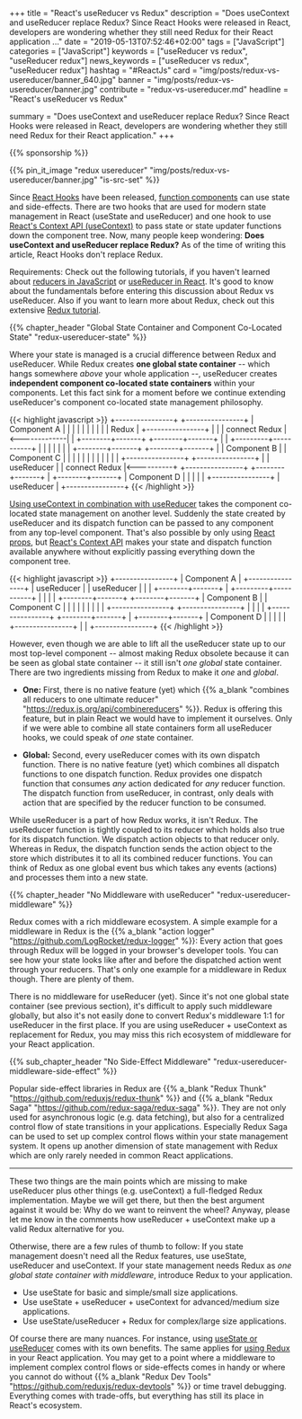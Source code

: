 +++
title = "React's useReducer vs Redux"
description = "Does useContext and useReducer replace Redux? Since React Hooks were released in React, developers are wondering whether they still need Redux for their React application ..."
date = "2019-05-13T07:52:46+02:00"
tags = ["JavaScript"]
categories = ["JavaScript"]
keywords = ["useReducer vs redux", "useReducer redux"]
news_keywords = ["useReducer vs redux", "useReducer redux"]
hashtag = "#ReactJs"
card = "img/posts/redux-vs-usereducer/banner_640.jpg"
banner = "img/posts/redux-vs-usereducer/banner.jpg"
contribute = "redux-vs-usereducer.md"
headline = "React's useReducer vs Redux"

summary = "Does useContext and useReducer replace Redux? Since React Hooks were released in React, developers are wondering whether they still need Redux for their React application."
+++

{{% sponsorship %}}

{{% pin_it_image "redux usereducer" "img/posts/redux-vs-usereducer/banner.jpg" "is-src-set" %}}

Since [React Hooks](https://www.robinwieruch.de/react-hooks/) have been released, [function components](https://www.robinwieruch.de/react-function-component/) can use state and side-effects. There are two hooks that are used for modern state management in React (useState and useReducer) and one hook to use [React's Context API (useContext)](https://www.robinwieruch.de/react-context-api/) to pass state or state updater functions down the component tree. Now, many people keep wondering: **Does useContext and useReducer replace Redux?** As of the time of writing this article, React Hooks don't replace Redux.

Requirements: Check out the following tutorials, if you haven't learned about [reducers in JavaScript](https://www.robinwieruch.de/javascript-reducer/) or [useReducer in React](https://www.robinwieruch.de/react-usereducer-hook/). It's good to know about the fundamentals before entering this discussion about Redux vs useReducer. Also if you want to learn more about Redux, check out this extensive [Redux tutorial](https://www.robinwieruch.de/react-redux-tutorial/).

{{% chapter_header "Global State Container and Component Co-Located State" "redux-usereducer-state" %}}

Where your state is managed is a crucial difference between Redux and useReducer. While Redux creates **one global state container** -- which hangs somewhere *above* your whole application --, useReducer creates **independent component co-located state containers** within your components. Let this fact sink for a moment before we continue extending useReducer's component co-located state management philosophy.

{{< highlight javascript >}}
          +----------------+              +----------------+
          |  Component A   |              |                |
          |                |              |                |
          |                |              |      Redux     |
          +----------------+              |                |
          | connect Redux  |<-------------|                |
          +--------+-------+              +--------+-------+
                   |                               |
         +---------+-----------+                   |
         |                     |                   |
         |                     |                   |
+--------+-------+    +--------+-------+           |
|  Component B   |    |  Component C   |           |
|                |    |                |           |
|                |    |                |           |
+----------------+    +----------------+           |
|    useReducer  |    | connect Redux  |<----------+
+----------------+    +--------+-------+
                               |
                      +--------+-------+
                      |  Component D   |
                      |                |
                      |                |
                      +----------------+
                      |    useReducer  |
                      +----------------+
{{< /highlight >}}

[Using useContext in combination with useReducer](https://www.robinwieruch.de/react-state-usereducer-usestate-usecontext/) takes the component co-located state management on another level. Suddenly the state created by useReducer and its dispatch function can be passed to any component from any top-level component. That's also possible by only using [React props](https://www.robinwieruch.de/react-pass-props-to-component/), but [React's Context API](https://www.robinwieruch.de/react-context-api/) makes your state and dispatch function available anywhere without explicitly passing everything down the component tree.

{{< highlight javascript >}}
          +----------------+
          |  Component A   |
          +----------------+
          |    useReducer  |
          |    useReducer  |
          |    <Provide /> |
          +--------+-------+
                   |
         +---------+-----------+
         |                     |
         |                     |
+--------+-------+    +--------+-------+
|  Component B   |    |  Component C   |
|                |    |                |
|                |    |                |
+----------------+    +----------------+
|    <Consume /> |    |                |
+----------------+    +--------+-------+
                               |
                      +--------+-------+
                      |  Component D   |
                      |                |
                      |                |
                      +----------------+
                      |    <Consume /> |
                      +----------------+
{{< /highlight >}}

However, even though we are able to lift all the useReducer state up to our most top-level component -- almost making Redux obsolete because it can be seen as global state container -- it still isn't *one global* state container. There are two ingredients missing from Redux to make it *one* and *global*.

* **One:** First, there is no native feature (yet) which {{% a_blank "combines all reducers to one ultimate reducer" "https://redux.js.org/api/combinereducers" %}}. Redux is offering this feature, but in plain React we would have to implement it ourselves. Only if we were able to combine all state containers form all useReducer hooks, we could speak of *one* state container.

* **Global:** Second, every useReducer comes with its own dispatch function. There is no native feature (yet) which combines all dispatch functions to one dispatch function. Redux provides one dispatch function that consumes *any* action dedicated for *any* reducer function. The dispatch function from useReducer, in contrast, only deals with action that are specified by the reducer function to be consumed.

While useReducer is a part of how Redux works, it isn't Redux. The useReducer function is tightly coupled to its reducer which holds also true for its dispatch function. We dispatch action objects to that reducer only. Whereas in Redux, the dispatch function sends the action object to the store which distributes it to all its combined reducer functions. You can think of Redux as one global event bus which takes any events (actions) and processes them into a new state.

{{% chapter_header "No Middleware with useReducer" "redux-usereducer-middleware" %}}

Redux comes with a rich middleware ecosystem. A simple example for a middleware in Redux is the {{% a_blank "action logger" "https://github.com/LogRocket/redux-logger" %}}: Every action that goes through Redux will be logged in your browser's developer tools. You can see how your state looks like after and before the dispatched action went through your reducers. That's only one example for a middleware in Redux though. There are plenty of them.

There is no middleware for useReducer (yet). Since it's not one global state container (see previous section), it's difficult to apply such middleware globally, but also it's not easily done to convert Redux's middleware 1:1 for useReducer in the first place. If you are using useReducer + useContext as replacement for Redux, you may miss this rich ecosystem of middleware for your React application.

{{% sub_chapter_header "No Side-Effect Middleware" "redux-usereducer-middleware-side-effect" %}}

Popular side-effect libraries in Redux are {{% a_blank "Redux Thunk" "https://github.com/reduxjs/redux-thunk" %}} and {{% a_blank "Redux Saga" "https://github.com/redux-saga/redux-saga" %}}. They are not only used for asynchronous logic (e.g. data fetching), but also for a centralized control flow of state transitions in your applications. Especially Redux Saga can be used to set up complex control flows within your state management system. It opens up another dimension of state management with Redux which are only rarely needed in common React applications.

<hr class="section-divider">

These two things are the main points which are missing to make useReducer plus other things (e.g. useContext) a full-fledged Redux implementation. Maybe we will get there, but then the best argument against it would be: Why do we want to reinvent the wheel? Anyway, please let me know in the comments how useReducer + useContext make up a valid Redux alternative for you.

Otherwise, there are a few rules of thumb to follow: If you state management doesn't need all the Redux features, use useState, useReducer and useContext. If your state management needs Redux as *one global state container with middleware*, introduce Redux to your application.

* Use useState for basic and simple/small size applications.
* Use useState + useReducer + useContext for advanced/medium size applications.
* Use useState/useReducer + Redux for complex/large size applications.

Of course there are many nuances. For instance, using [useState or useReducer](https://www.robinwieruch.de/react-usereducer-vs-usestate) comes with its own benefits. The same applies for [using Redux](https://www.robinwieruch.de/learn-react-before-using-redux/) in your React application. You may get to a point where a middleware to implement complex control flows or side-effects comes in handy or where you cannot do without {{% a_blank "Redux Dev Tools" "https://github.com/reduxjs/redux-devtools" %}} or time travel debugging. Everything comes with trade-offs, but everything has still its place in React's ecosystem.